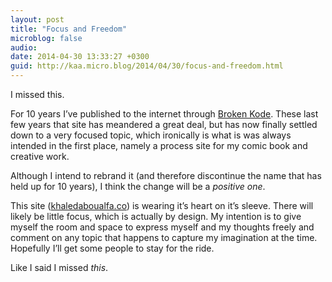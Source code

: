 ```yaml
---
layout: post
title: "Focus and Freedom"
microblog: false
audio: 
date: 2014-04-30 13:33:27 +0300
guid: http://kaa.micro.blog/2014/04/30/focus-and-freedom.html
---
```

<p>I missed this.</p>

<p>For 10 years I&rsquo;ve published to the internet through <a href="http://www.brokenkode.com">Broken Kode</a>. These last few years that site has meandered a great deal, but has now finally settled down to a very focused topic, which ironically is what is was always intended in the first place, namely a process site for my comic book and creative work.</p>

<p>Although I intend to rebrand it (and therefore discontinue the name that has held up for 10 years), I think the change will be a <em>positive one</em>.</p>

<p>This site (<a href="http://khaledaboualfa.co">khaledaboualfa.co</a>) is wearing it&rsquo;s heart on it&rsquo;s sleeve. There will likely be little focus, which is actually by design. My intention is to give myself the room and space to express myself and my thoughts freely and comment on any topic that happens to capture my imagination at the time. Hopefully I&rsquo;ll get some people to stay for the ride.</p>

<p>Like I said I missed <em>this</em>.</p>
